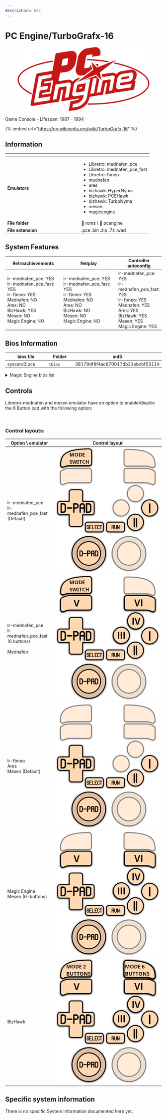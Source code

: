 ```yaml
---
description: NEC
---
```


# PC Engine/TurboGrafx-16

<div align="left">

<figure><picture><source srcset="https://raw.githubusercontent.com/fabricecaruso/es-theme-carbon/91d85c7849cc550b0cac4e75cb8e0923d3b61b5e/art/logos/pcengine-w.svg" media="(prefers-color-scheme: dark)"><img src="https://raw.githubusercontent.com/fabricecaruso/es-theme-carbon/52ff37c9e265587d006945a2ba695b5a962b3a3d/art/logos/pcengine.svg" alt=""></picture><figcaption></figcaption></figure>

</div>

Game Console - Lifespan: 1987 - 1994

{% embed url="https://en.wikipedia.org/wiki/TurboGrafx-16" %}

## Information

<table data-header-hidden><thead><tr><th width="224"></th><th></th></tr></thead><tbody><tr><td><strong>Emulators</strong></td><td><ul><li>Libretro: mednafen_pce</li><li>Libretro: mednafen_pce_fast</li><li>Libretro: fbneo</li><li>mednafen</li><li>ares</li><li>bizhawk: HyperNyma</li><li>bizhawk: PCEHawk</li><li>bizhawk: TurboNyma</li><li>mesen</li><li>magicengine</li></ul></td></tr><tr><td><strong>File folder</strong></td><td><span data-gb-custom-inline data-tag="emoji" data-code="1f4c2">📂</span> roms \ <span data-gb-custom-inline data-tag="emoji" data-code="1f4c2">📂</span> pcengine</td></tr><tr><td><strong>File extension</strong></td><td>.pce .bin .zip .7z .wad</td></tr></tbody></table>

## System Features

<table><thead><tr><th width="256">Retroachievements</th><th width="243">Netplay</th><th>Controller autoconfig</th></tr></thead><tbody><tr><td>lr-mednafen_pce: YES<br>lr-mednafen_pce_fast: YES<br>lr-fbneo: YES<br>Mednafen: NO<br>Ares: NO<br>BizHawk: YES<br>Mesen: NO<br>Magic Engine: NO</td><td>lr-mednafen_pce: YES<br>lr-mednafen_pce_fast: YES<br>lr-fbneo: YES<br>Mednafen: NO<br>Ares: NO<br>BizHawk: NO<br>Mesen: NO<br>Magic Engine: NO</td><td>lr-mednafen_pce: YES<br>lr-mednafen_pce_fast: YES<br>lr-fbneo: YES<br>Mednafen: YES<br>Ares: YES<br>BizHawk: YES<br>Mesen: YES<br>Magic Engine: YES</td></tr></tbody></table>

## Bios Information

<table><thead><tr><th width="224">bios file</th><th width="169">Folder</th><th>md5</th></tr></thead><tbody><tr><td>syscard3.pce</td><td><code>\bios</code></td><td>38179df8f4ac870017db21ebcbf53114</td></tr></tbody></table>

<details>

<summary>Magic Engine bios list</summary>

To be placed in `emulators\magicengine\cards` folder

* CD-ROM System V1.00 (J).pce
* CD-ROM System V2.01 (U).pce
* CD-ROM System V2.10 (J).pce
* Games Express CD Card 1993 (J).pce
* Super CD-ROM2 System V3.00 (J).pce
* Super CD-ROM2 System V3.01 (U).pce

</details>

## Controls

Libretro-mednafen and mesen emulator have an option to enable/disable the 6 Button pad with the following option:

<div align="left">

<figure><img src="https://i.imgur.com/l0fzen2.png" alt=""><figcaption></figcaption></figure>

</div>

### Control layouts:

| Option \ emulator                                                             | Control layout                                                                                                                                        |
| ----------------------------------------------------------------------------- | ----------------------------------------------------------------------------------------------------------------------------------------------------- |
| <p>lr-mednafen_pce<br>lr-mednafen_pce_fast<br>(Default)</p>                   | <img src="https://github.com/RetroBat-Official/retrobat-tattoos/blob/main/default/pcengine.png?raw=true" alt="" data-size="original">                 |
| <p>lr-mednafen_pce<br>lr-mednafen_pce_fast<br>(6 buttons)<br><br>Mednafen</p> | <img src="https://github.com/RetroBat-Official/retrobat-tattoos/blob/main/default/pcengine_6buttons.png?raw=true" alt="" data-size="original">        |
| <p>lr-fbneo<br>Ares<br>Mesen (Default)</p>                                    | <img src="https://github.com/RetroBat-Official/retrobat-tattoos/blob/main/default/pcengine_simple.png?raw=true" alt="" data-size="original">          |
| <p>Magic Engine<br>Mesen (6-buttons)</p>                                      | <img src="https://github.com/RetroBat-Official/retrobat-tattoos/blob/main/default/pcengine_simple_6buttons.png?raw=true" alt="" data-size="original"> |
| BizHawk                                                                       | <img src="https://github.com/RetroBat-Official/retrobat-tattoos/blob/main/default/pcengine_bizhawk.png?raw=true" alt="" data-size="original">         |

## Specific system information

There is no specific System information documented here yet.
